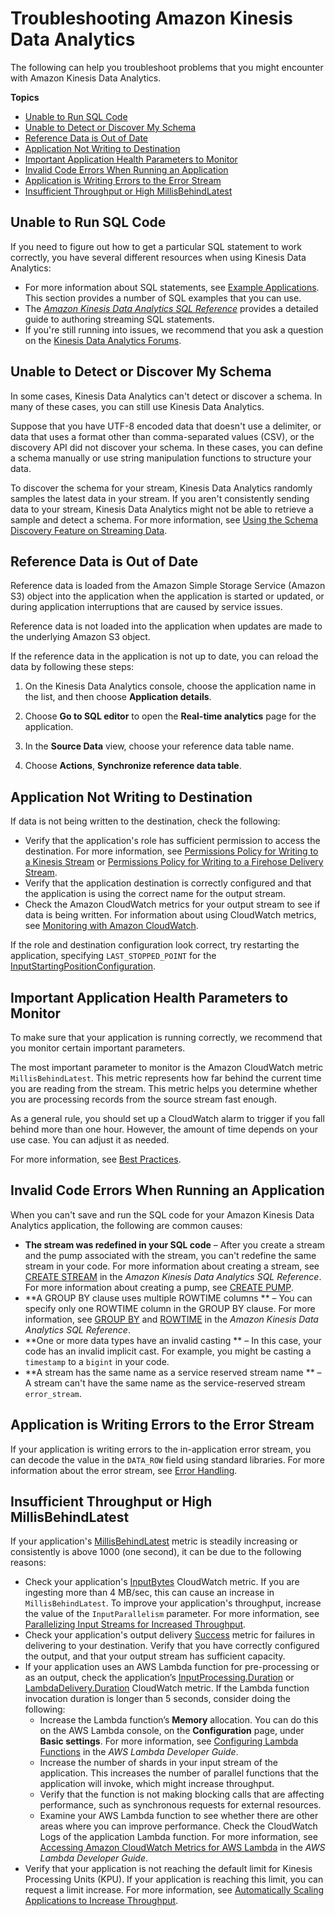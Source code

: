 # Troubleshooting Amazon Kinesis Data Analytics<a name="troubleshooting"></a>

The following can help you troubleshoot problems that you might encounter with Amazon Kinesis Data Analytics\. 

**Topics**
+ [Unable to Run SQL Code](#sql-statement)
+ [Unable to Detect or Discover My Schema](#detect-schema)
+ [Reference Data is Out of Date](#reference-reload)
+ [Application Not Writing to Destination](#output)
+ [Important Application Health Parameters to Monitor](#parameters)
+ [Invalid Code Errors When Running an Application](#invalid-code)
+ [Application is Writing Errors to the Error Stream](#error-stream)
+ [Insufficient Throughput or High MillisBehindLatest](#insufficient-throughput)

## Unable to Run SQL Code<a name="sql-statement"></a>

If you need to figure out how to get a particular SQL statement to work correctly, you have several different resources when using Kinesis Data Analytics:
+ For more information about SQL statements, see [Example Applications](examples.md)\. This section provides a number of SQL examples that you can use\. 
+ The *[Amazon Kinesis Data Analytics SQL Reference](http://docs.aws.amazon.com/kinesisanalytics/latest/sqlref/sqlrf_Preface.html)* provides a detailed guide to authoring streaming SQL statements\. 
+ If you're still running into issues, we recommend that you ask a question on the [Kinesis Data Analytics Forums](https://forums.aws.amazon.com/ann.jspa?annID=4153)\. 

## Unable to Detect or Discover My Schema<a name="detect-schema"></a>

In some cases, Kinesis Data Analytics can't detect or discover a schema\. In many of these cases, you can still use Kinesis Data Analytics\.

Suppose that you have UTF\-8 encoded data that doesn't use a delimiter, or data that uses a format other than comma\-separated values \(CSV\), or the discovery API did not discover your schema\. In these cases, you can define a schema manually or use string manipulation functions to structure your data\. 

To discover the schema for your stream, Kinesis Data Analytics randomly samples the latest data in your stream\. If you aren't consistently sending data to your stream, Kinesis Data Analytics might not be able to retrieve a sample and detect a schema\. For more information, see [Using the Schema Discovery Feature on Streaming Data](sch-dis.md)\.

## Reference Data is Out of Date<a name="reference-reload"></a>

Reference data is loaded from the Amazon Simple Storage Service \(Amazon S3\) object into the application when the application is started or updated, or during application interruptions that are caused by service issues\.

Reference data is not loaded into the application when updates are made to the underlying Amazon S3 object\.

If the reference data in the application is not up to date, you can reload the data by following these steps:

1. On the Kinesis Data Analytics console, choose the application name in the list, and then choose **Application details**\. 

1. Choose **Go to SQL editor** to open the **Real\-time analytics** page for the application\.

1. In the **Source Data** view, choose your reference data table name\.

1. Choose **Actions**, **Synchronize reference data table**\.

## Application Not Writing to Destination<a name="output"></a>

If data is not being written to the destination, check the following:
+ Verify that the application's role has sufficient permission to access the destination\. For more information, see [Permissions Policy for Writing to a Kinesis Stream](iam-role.md#iam-role-permissions-policy-ak-stream) or [Permissions Policy for Writing to a Firehose Delivery Stream](iam-role.md#iam-role-permissions-policy-af-delivery-stream)\.
+ Verify that the application destination is correctly configured and that the application is using the correct name for the output stream\.
+ Check the Amazon CloudWatch metrics for your output stream to see if data is being written\. For information about using CloudWatch metrics, see [Monitoring with Amazon CloudWatch](monitoring-cloudwatch.md)\.

If the role and destination configuration look correct, try restarting the application, specifying `LAST_STOPPED_POINT` for the [InputStartingPositionConfiguration](API_InputStartingPositionConfiguration.md)\.

## Important Application Health Parameters to Monitor<a name="parameters"></a>

To make sure that your application is running correctly, we recommend that you monitor certain important parameters\.

The most important parameter to monitor is the Amazon CloudWatch metric `MillisBehindLatest`\. This metric represents how far behind the current time you are reading from the stream\. This metric helps you determine whether you are processing records from the source stream fast enough\. 

As a general rule, you should set up a CloudWatch alarm to trigger if you fall behind more than one hour\. However, the amount of time depends on your use case\. You can adjust it as needed\. 

For more information, see [Best Practices](best-practices.md)\.

## Invalid Code Errors When Running an Application<a name="invalid-code"></a>

When you can't save and run the SQL code for your Amazon Kinesis Data Analytics application, the following are common causes:
+ **The stream was redefined in your SQL code** – After you create a stream and the pump associated with the stream, you can't redefine the same stream in your code\. For more information about creating a stream, see [CREATE STREAM](http://docs.aws.amazon.com/kinesisanalytics/latest/sqlref/sql-reference-create-stream.html) in the *Amazon Kinesis Data Analytics SQL Reference*\. For more information about creating a pump, see [CREATE PUMP](http://docs.aws.amazon.com/kinesisanalytics/latest/sqlref/sql-reference-create-pump.html)\.
+ **A GROUP BY clause uses multiple ROWTIME columns ** – You can specify only one ROWTIME column in the GROUP BY clause\. For more information, see [GROUP BY](http://docs.aws.amazon.com/kinesisanalytics/latest/sqlref/sql-reference-group-by-clause.html) and [ROWTIME](http://docs.aws.amazon.com/kinesisanalytics/latest/sqlref/sql-reference-rowtime.html) in the *Amazon Kinesis Data Analytics SQL Reference*\. 
+ **One or more data types have an invalid casting ** – In this case, your code has an invalid implicit cast\. For example, you might be casting a `timestamp` to a `bigint` in your code\.
+ **A stream has the same name as a service reserved stream name ** – A stream can't have the same name as the service\-reserved stream `error_stream`\. 

## Application is Writing Errors to the Error Stream<a name="error-stream"></a>

If your application is writing errors to the in\-application error stream, you can decode the value in the `DATA_ROW` field using standard libraries\. For more information about the error stream, see [Error Handling](error-handling.md)\.

## Insufficient Throughput or High MillisBehindLatest<a name="insufficient-throughput"></a>

If your application's [MillisBehindLatest](http://docs.aws.amazon.com/AmazonCloudWatch/latest/monitoring/aka-metricscollected.html) metric is steadily increasing or consistently is above 1000 \(one second\), it can be due to the following reasons:
+ Check your application's [InputBytes](http://docs.aws.amazon.com/AmazonCloudWatch/latest/monitoring/aka-metricscollected.html) CloudWatch metric\. If you are ingesting more than 4 MB/sec, this can cause an increase in `MillisBehindLatest`\. To improve your application's throughput, increase the value of the `InputParallelism` parameter\. For more information, see [Parallelizing Input Streams for Increased Throughput](input-parallelism.md)\. 
+ Check your application's output delivery [Success](http://docs.aws.amazon.com/AmazonCloudWatch/latest/monitoring/aka-metricscollected.html) metric for failures in delivering to your destination\. Verify that you have correctly configured the output, and that your output stream has sufficient capacity\. 
+ If your application uses an AWS Lambda function for pre\-processing or as an output, check the application’s [InputProcessing\.Duration](http://docs.aws.amazon.com/AmazonCloudWatch/latest/monitoring/aka-metricscollected.html) or [LambdaDelivery\.Duration](http://docs.aws.amazon.com/AmazonCloudWatch/latest/monitoring/aka-metricscollected.html) CloudWatch metric\. If the Lambda function invocation duration is longer than 5 seconds, consider doing the following:
  + Increase the Lambda function’s **Memory** allocation\. You can do this on the AWS Lambda console, on the **Configuration** page, under **Basic settings**\. For more information, see [Configuring Lambda Functions](http://docs.aws.amazon.com/lambda/latest/dg/resource-model.html) in the *AWS Lambda Developer Guide*\.
  + Increase the number of shards in your input stream of the application\. This increases the number of parallel functions that the application will invoke, which might increase throughput\.
  + Verify that the function is not making blocking calls that are affecting performance, such as synchronous requests for external resources\. 
  + Examine your AWS Lambda function to see whether there are other areas where you can improve performance\. Check the CloudWatch Logs of the application Lambda function\. For more information, see [Accessing Amazon CloudWatch Metrics for AWS Lambda](http://docs.aws.amazon.com/lambda/latest/dg/monitoring-functions-access-metrics.html) in the *AWS Lambda Developer Guide*\.
+ Verify that your application is not reaching the default limit for Kinesis Processing Units \(KPU\)\. If your application is reaching this limit, you can request a limit increase\. For more information, see [Automatically Scaling Applications to Increase Throughput](how-it-works-autoscaling.md)\.